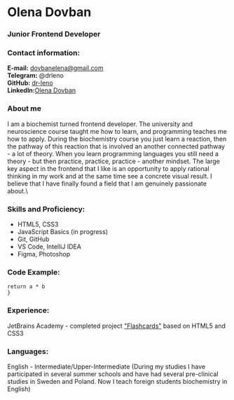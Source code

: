 # Olena Dovban

### Junior Frontend Developer 

### Contact information:

**E-mail:** dovbanelena@gmail.com\
**Telegram:** @drleno\
**GitHub:** [dr-leno](https://github.com/dr-leno)\
**LinkedIn:**[Olena Dovban](https://www.linkedin.com/in/olenadovban/)

### About me
I am a biochemist turned frontend developer. The university and neuroscience course taught me how to learn, and programming teaches me how to apply. During the biochemistry course you just learn a reaction, then the pathway of this reaction that is involved an another connected pathway - a lot of theory. When you learn programming languages you still need a theory - but then practice, practice, practice - another mindset. The large key aspect in the frontend that I like is an opportunity to apply rational thinking in my work and at the same time see a concrete visual result. I believe that I have finally found a field that I am genuinely passionate about.\

### Skills and Proficiency:
* HTML5, CSS3
* JavaScript Basics (in progress)
* Git, GitHub
* VS Code, IntelliJ IDEA
* Figma, Photoshop

### Code Example:
```function multiply (a, b) {
return a * b
}
```

### Experience:
JetBrains Academy - completed project ["Flashcards"](https://dr-leno.github.io/flashcards/) based on HTML5 and CSS3 

### Languages:
English - Intermediate/Upper-Intermediate (During my studies I have participated in several summer schools and have had several pre-clinical studies in Sweden and Poland. Now I teach foreign students biochemistry in English)

